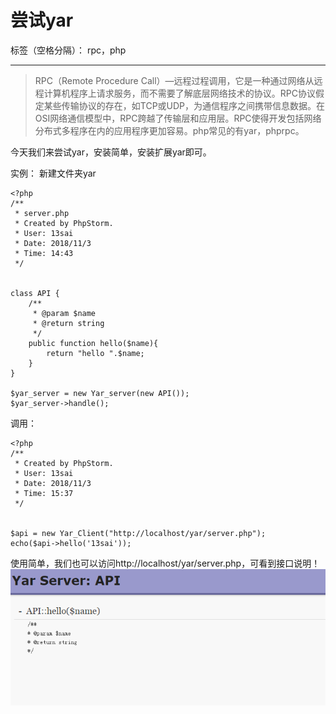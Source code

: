 ﻿# 尝试yar

标签（空格分隔）： rpc，php

---

> RPC（Remote Procedure Call）—远程过程调用，它是一种通过网络从远程计算机程序上请求服务，而不需要了解底层网络技术的协议。RPC协议假定某些传输协议的存在，如TCP或UDP，为通信程序之间携带信息数据。在OSI网络通信模型中，RPC跨越了传输层和应用层。RPC使得开发包括网络分布式多程序在内的应用程序更加容易。php常见的有yar，phprpc。

今天我们来尝试yar，安装简单，安装扩展yar即可。

实例：
新建文件夹yar
```
<?php
/**
 * server.php
 * Created by PhpStorm.
 * User: 13sai
 * Date: 2018/11/3
 * Time: 14:43
 */


class API {
    /**
     * @param $name
     * @return string
     */
    public function hello($name){
        return "hello ".$name;
    }
}

$yar_server = new Yar_server(new API());
$yar_server->handle();
```
调用：
```
<?php
/**
 * Created by PhpStorm.
 * User: 13sai
 * Date: 2018/11/3
 * Time: 15:37
 */


$api = new Yar_Client("http://localhost/yar/server.php");
echo($api->hello('13sai'));
```

使用简单，我们也可以访问http://localhost/yar/server.php，可看到接口说明！
![yar](../images/yar1.png)




